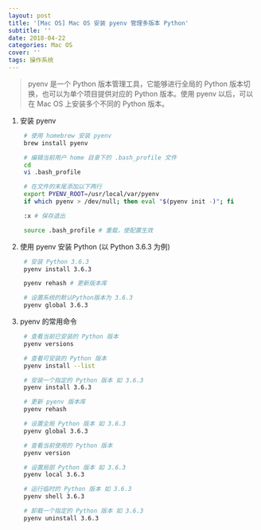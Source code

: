 ```yaml
---
layout: post
title: '[Mac OS] Mac OS 安装 pyenv 管理多版本 Python'
subtitle: ''
date: 2018-04-22
categories: Mac OS
cover: ''
tags: 操作系统
---
```


> pyenv 是一个 Python 版本管理工具，它能够进行全局的 Python 版本切换，也可以为单个项目提供对应的 Python 版本。使用 pyenv 以后，可以在 Mac OS 上安装多个不同的 Python 版本。

1. 安装 pyenv  

	```bash  
	 # 使用 homebrew 安装 pyenv
	 brew install pyenv

	 # 编辑当前用户 home 目录下的 .bash_profile 文件
	 cd 
	 vi .bash_profile

	 # 在文件的末尾添加以下两行
	 export PYENV_ROOT=/usr/local/var/pyenv
	 if which pyenv > /dev/null; then eval "$(pyenv init -)"; fi

	 :x # 保存退出

	 source .bash_profile # 重载，使配置生效

	```

2. 使用 pyenv 安装 Python (以 Python 3.6.3 为例)   

	```bash
	 # 安装 Python 3.6.3
	 pyenv install 3.6.3 

	 pyenv rehash # 更新版本库

	 # 设置系统的默认Python版本为 3.6.3
	 pyenv global 3.6.3

	```

3. pyenv 的常用命令  

	```bash
	 # 查看当前已安装的 Python 版本
	 pyenv versions 

	 # 查看可安装的 Python 版本
	 pyenv install --list 

	 # 安装一个指定的 Python 版本 如 3.6.3
	 pyenv install 3.6.3

	 # 更新 pyenv 版本库
	 pyenv rehash

	 # 设置全局 Python 版本 如 3.6.3
	 pyenv global 3.6.3

	 # 查看当前使用的 Python 版本
	 pyenv version

	 # 设置局部 Python 版本 如 3.6.3
	 pyenv local 3.6.3

	 # 运行临时的 Python 版本 如 3.6.3
	 pyenv shell 3.6.3 

	 # 卸载一个指定的 Python 版本 如 3.6.3
	 pyenv uninstall 3.6.3 

	```  

